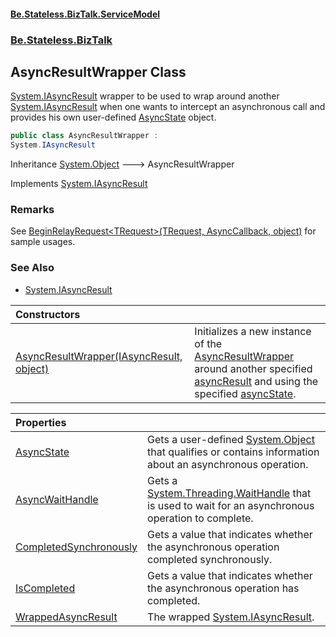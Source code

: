 #### [Be.Stateless.BizTalk.ServiceModel](README.md 'README')
### [Be.Stateless.BizTalk](Be.Stateless.BizTalk.md 'Be.Stateless.BizTalk')

## AsyncResultWrapper Class

[System.IAsyncResult](https://docs.microsoft.com/en-us/dotnet/api/System.IAsyncResult 'System.IAsyncResult') wrapper to be used to wrap around another [System.IAsyncResult](https://docs.microsoft.com/en-us/dotnet/api/System.IAsyncResult 'System.IAsyncResult') when one wants to
            intercept an asynchronous call and provides his own user-defined [AsyncState](AsyncResultWrapper.AsyncState.md 'Be.Stateless.BizTalk.AsyncResultWrapper.AsyncState') object.

```csharp
public class AsyncResultWrapper :
System.IAsyncResult
```

Inheritance [System.Object](https://docs.microsoft.com/en-us/dotnet/api/System.Object 'System.Object') &#129106; AsyncResultWrapper

Implements [System.IAsyncResult](https://docs.microsoft.com/en-us/dotnet/api/System.IAsyncResult 'System.IAsyncResult')

### Remarks
See [BeginRelayRequest&lt;TRequest&gt;(TRequest, AsyncCallback, object)](ServiceRelay.BeginRelayRequest_TRequest_(TRequest,AsyncCallback,object).md 'Be.Stateless.BizTalk.ServiceModel.ServiceRelay.BeginRelayRequest<TRequest>(TRequest, System.AsyncCallback, object)') for sample usages.

### See Also
- [System.IAsyncResult](https://docs.microsoft.com/en-us/dotnet/api/System.IAsyncResult 'System.IAsyncResult')

| Constructors | |
| :--- | :--- |
| [AsyncResultWrapper(IAsyncResult, object)](AsyncResultWrapper.AsyncResultWrapper(IAsyncResult,object).md 'Be.Stateless.BizTalk.AsyncResultWrapper.AsyncResultWrapper(System.IAsyncResult, object)') | Initializes a new instance of the [AsyncResultWrapper](AsyncResultWrapper.md 'Be.Stateless.BizTalk.AsyncResultWrapper') around another specified [asyncResult](AsyncResultWrapper.AsyncResultWrapper(IAsyncResult,object).md#Be.Stateless.BizTalk.AsyncResultWrapper.AsyncResultWrapper(System.IAsyncResult,object).asyncResult 'Be.Stateless.BizTalk.AsyncResultWrapper.AsyncResultWrapper(System.IAsyncResult, object).asyncResult') and using the specified [asyncState](AsyncResultWrapper.AsyncResultWrapper(IAsyncResult,object).md#Be.Stateless.BizTalk.AsyncResultWrapper.AsyncResultWrapper(System.IAsyncResult,object).asyncState 'Be.Stateless.BizTalk.AsyncResultWrapper.AsyncResultWrapper(System.IAsyncResult, object).asyncState'). |

| Properties | |
| :--- | :--- |
| [AsyncState](AsyncResultWrapper.AsyncState.md 'Be.Stateless.BizTalk.AsyncResultWrapper.AsyncState') | Gets a user-defined [System.Object](https://docs.microsoft.com/en-us/dotnet/api/System.Object 'System.Object') that qualifies or contains information about an asynchronous operation. |
| [AsyncWaitHandle](AsyncResultWrapper.AsyncWaitHandle.md 'Be.Stateless.BizTalk.AsyncResultWrapper.AsyncWaitHandle') | Gets a [System.Threading.WaitHandle](https://docs.microsoft.com/en-us/dotnet/api/System.Threading.WaitHandle 'System.Threading.WaitHandle') that is used to wait for an asynchronous operation to complete. |
| [CompletedSynchronously](AsyncResultWrapper.CompletedSynchronously.md 'Be.Stateless.BizTalk.AsyncResultWrapper.CompletedSynchronously') | Gets a value that indicates whether the asynchronous operation completed synchronously. |
| [IsCompleted](AsyncResultWrapper.IsCompleted.md 'Be.Stateless.BizTalk.AsyncResultWrapper.IsCompleted') | Gets a value that indicates whether the asynchronous operation has completed. |
| [WrappedAsyncResult](AsyncResultWrapper.WrappedAsyncResult.md 'Be.Stateless.BizTalk.AsyncResultWrapper.WrappedAsyncResult') | The wrapped [System.IAsyncResult](https://docs.microsoft.com/en-us/dotnet/api/System.IAsyncResult 'System.IAsyncResult'). |
